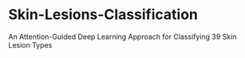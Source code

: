 # Skin-Lesions-Classification
An Attention-Guided Deep Learning Approach for Classifying 39 Skin Lesion Types
